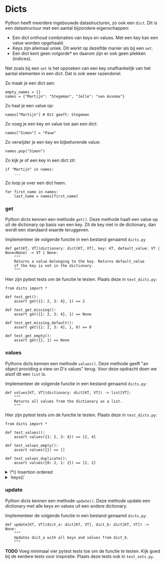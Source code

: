 # Dicts

Python heeft meerdere ingebouwde datastructuren, zo ook een `dict`. Dit is een datastructuur met een aantal bijzondere eigenschappen:

- Een dict onthoud combinaties van keys en values. Met een key kan een value worden opgehaald.
- Keys zijn allemaal uniek. Dit werkt op dezelfde manier als bij een `set`.
- Een dict kent geen volgorde\* en daarom zijn er ook geen plekken (indices).

Net zoals bij een `set` is het opzoeken van een key onafhankelijk van het aantal elementen in een dict. Dat is ook weer razendsnel.

Zo maak je een dict aan:

    empty_names = {}
    names = {"Martijn": "Stegeman", "Jelle": "van Assema"}

Zo haal je een value op:

    names["Martijn"] # Dit geeft: Stegeman

Zo voeg je een key en value toe aan een dict:

    names["Simon"] = "Pauw"

Zo verwijder je een key en bijbehorende value:

    names.pop("Simon")

Zo kijk je of een key in een dict zit:

    if "Martijn" in names:
        ...

Zo loop je over een dict heen:

    for first_name in names:
        last_name = names[first_name]

### get

Python dicts kennen een methode `get()`. Deze methode haalt een value op uit de dictionary op basis van een key. Zit de key niet in de dictionary, dan wordt een standaard waarde teruggeven.

Implementeer de volgende functie in een bestand genaamd `dicts.py`

    def get[KT, VT](dictionary: dict[KT, VT], key: KT, default_value: VT | None=None) -> VT | None:
        """
        Returns a value belonging to the key. Returns default_value
        if the key is not in the dictionary.
        """

Hier zijn pytest tests om de functie te testen. Plaats deze in `test_dicts.py`:

    from dicts import *

    def test_get():
        assert get({1: 2, 3: 4}, 1) == 2

    def test_get_missing():
        assert get({1: 2, 3: 4}, 1) == None

    def test_get_missing_default():
        assert get({1: 2, 3: 4}, 1, 0) == 0

    def test_get_empty():
        assert get({}, 1) == None

### values

Pythons dicts kennen een methode `values()`. Deze methode geeft "an object providing a view on D's values" terug. Voor deze opdracht doen we alsof dit een `list` is.

Implementeer de volgende functie in een bestand genaamd `dicts.py`:

    def values[KT, VT](dictionary: dict[KT, VT]) -> list[VT]:
        """
        Returns all values from the dictionary as a list.
        """

Hier zijn pytest tests om de functie te testen. Plaats deze in `test_dicts.py`:

    from dicts import *

    def test_values():
        assert values({1: 2, 3: 4}) == [2, 4]

    def test_values_empty():
        assert values({}) == []

    def test_values_duplicate():
        assert values({0: 2, 1: 2}) == [2, 2]

<details markdown="1"><summary markdown="span">\*\) Insertion ordered</summary>
Sinds python3.7 hebben dictionaries wel een volgorde: "insertion ordered". Oftewel de volgorde van het toevoegen blijft bewaard. Er is geen andere volgorde mogelijk, je kan een dictionary dus niet achteraf sorteren. Wel kan je een nieuwe dictionary aanmaken met gesorteerde keys en values door deze op volgorde toe te voegen.

Let op, sets hebben in tegenstelling tot dicts echt geen volgorde.

Zorg ervoor dat `values()` de values op volgorde van de dictionary in de lijst stopt. De volgende test moet dus slagen:

    assert values({1: 2, 3: 4}) == [2, 4]

</details>

<details markdown="1"><summary markdown="span">`keys()`</summary>
Naast values hebben dicts ook een keys methode. Deze methode geeft "a set-like object providing a view on D's keys" terug. Dit is een mogelijke implementatie:

    def keys[KT, VT](dictionary: dict[KT, VT]) -> set[VT]:
        """
        Returns all keys from the dictionary as a set.
        """
        return set(dictionary)

</details>

### update

Python dicts kennen een methode `update()`. Deze methode update een dictionary met alle keys en values uit een andere dictionary.

Implementeer de volgende functie in een bestand genaamd `dicts.py`:

    def update[KT, VT](dict_a: dict[KT, VT], dict_b: dict[KT, VT]) -> None:
        """
        Updates dict_a with all keys and values from dict_b.
        """

**TODO** Voeg minimaal vier pytest tests toe om de functie te testen. Kijk goed bij de eerdere tests voor inspiratie. Plaats deze tests ook in `test_sets.py`.
